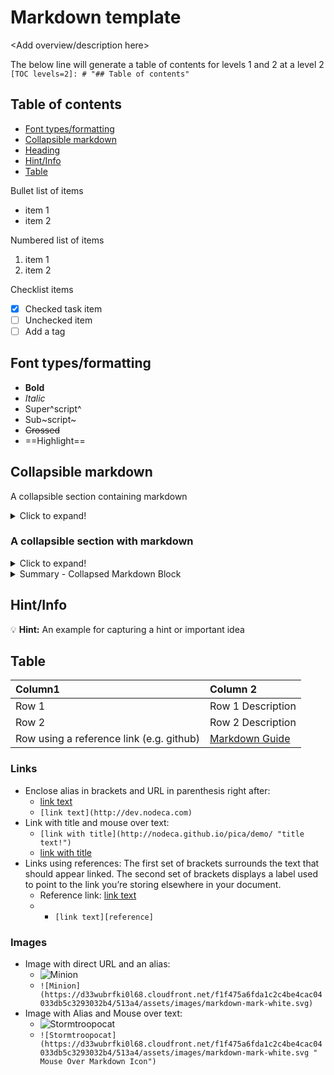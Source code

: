 # Markdown template

<Add overview/description here>

The below line will generate a table of contents for levels 1 and 2 at a level 2
`[TOC levels=2]: # "## Table of contents"`

[TOC levels=2]: # "## Table of contents"

## Table of contents
- [Font types/formatting](#font-typesformatting)
- [Collapsible markdown](#collapsible-markdown)
- [Heading](#heading)
- [Hint/Info](#hintinfo)
- [Table](#table)

Bullet list of items
* item 1
* item 2

Numbered list of items
1. item 1
2. item 2

Checklist items
- [x] Checked task item
- [ ] Unchecked item
- [ ] Add a tag

## Font types/formatting

- **Bold**
- *Italic*
- Super^script^
- Sub~script~
- ~~Crossed~~
- ==Highlight==

## Collapsible markdown
A collapsible section containing markdown
<details>
<summary>Click to expand!</summary>

## Heading
1. A numbered
2. list
   3. With some
   4. Sub bullets

</details>


### A collapsible section with markdown
<details>
<summary>Click to expand!</summary>
## Heading
  1. A numbered
  2. list
     * With some
     * Sub bullets
</details>

<details>
<summary>Summary - Collapsed Markdown Block</summary>
<p>

```c#
public class Order
{
    public int OrderId { get; set; }
    public int CustomerId { get; set; }

    public List<int> Products { get; set; }
}
```

</p>
</details>

## Hint/Info

:bulb: **Hint:** An example for capturing a hint or important idea

## Table

| Column1                                  | Column 2                             |
|:-----------------------------------------|:-------------------------------------|
| Row 1                                    | Row 1 Description                    |
| Row 2                                    | Row 2 Description                    |
| Row using a reference link (e.g. github) | [Markdown Guide][Markdown Guide.org] |

### Links
* Enclose alias in brackets and URL in parenthesis right after:
  * [link text](http://dev.nodeca.com)
  * `[link text](http://dev.nodeca.com)`
* Link with title and mouse over text:
  * `[link with title](http://nodeca.github.io/pica/demo/ "title text!")`
  * [link with title](http://nodeca.github.io/pica/demo/ "title text!")
* Links using references: The first set of brackets surrounds the text that should appear linked. The second set of brackets displays a label used to point to the link you’re storing elsewhere in your document.
  * Reference link: [link text][reference]
  * * `[link text][reference]`

<!--- Comment: Add any Reference links below -->
[reference]: https://en.wikipedia.org/wiki/Hobbit#Lifestyle  "Title"
[Markdown Guide.org]: https://www.markdownguide.org/basic-syntax/
[HackMD-it]: https://hackmd.io/c/tutorials/%2Fs%2Fhackmd-it
[Markdown Icon]: https://d33wubrfki0l68.cloudfront.net/f1f475a6fda1c2c4be4cac04033db5c3293032b4/513a4/assets/images/markdown-mark-white.svg

### Images
* Image with direct URL and an alias:
  * ![Minion](https://d33wubrfki0l68.cloudfront.net/f1f475a6fda1c2c4be4cac04033db5c3293032b4/513a4/assets/images/markdown-mark-white.svg)
  * `![Minion](https://d33wubrfki0l68.cloudfront.net/f1f475a6fda1c2c4be4cac04033db5c3293032b4/513a4/assets/images/markdown-mark-white.svg)`
* Image with Alias and Mouse over text:
  * ![Stormtroopocat](https://d33wubrfki0l68.cloudfront.net/f1f475a6fda1c2c4be4cac04033db5c3293032b4/513a4/assets/images/markdown-mark-white.svg " Mouse Over Markdown Icon")
  * `![Stormtroopocat](https://d33wubrfki0l68.cloudfront.net/f1f475a6fda1c2c4be4cac04033db5c3293032b4/513a4/assets/images/markdown-mark-white.svg " Mouse Over Markdown Icon")`